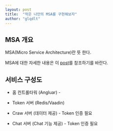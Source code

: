 ```yaml
---
layout: post
title:  "작은 나만의 MSA를 구현해보자"
author: "glqdlt"
---
```


## MSA 개요

MSA(Micro Service Architecture)란 뜻 한다. 

MSA에 대한 자세한 내용은 이 [post]()를 참조하기를 바란다.

## 서비스 구성도

* 홈 컨트롤타워 (Angluar) - 

* Token 서버 (Redis/Vaadin)

* Craw 서버 (데이터 제공) - Token 인증 필요

* Chat 서버 (Chat 기능 제공) - Token 인증 필요


